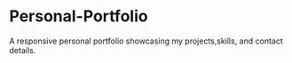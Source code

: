 # Personal-Portfolio
A responsive personal portfolio showcasing my projects,skills, and contact details.
